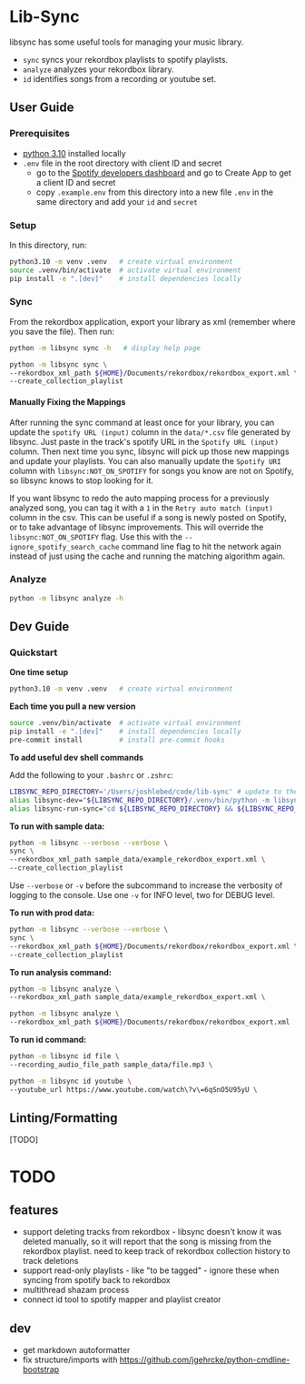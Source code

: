 # Lib-Sync

libsync has some useful tools for managing your music library.

- `sync` syncs your rekordbox playlists to spotify playlists.
- `analyze` analyzes your rekordbox library.
- `id` identifies songs from a recording or youtube set.

## User Guide

### Prerequisites

- [python 3.10](https://www.python.org/downloads/release/python-31010/) installed locally
- `.env` file in the root directory with client ID and secret
  - go to the [Spotify developers dashboard](https://developer.spotify.com/dashboard) and go to Create App to get a client ID and secret
  - copy `.example.env` from this directory into a new file `.env` in the same directory and add your `id` and `secret`

### Setup

In this directory, run:

```bash
python3.10 -m venv .venv   # create virtual environment
source .venv/bin/activate  # activate virtual environment
pip install -e ".[dev]"    # install dependencies locally
```

### Sync

From the rekordbox application, export your library as xml (remember where you save the file). Then run:

```bash
python -m libsync sync -h   # display help page

python -m libsync sync \
--rekordbox_xml_path ${HOME}/Documents/rekordbox/rekordbox_export.xml \
--create_collection_playlist
```

#### Manually Fixing the Mappings

After running the sync command at least once for your library, you can update the `spotify URL (input)` column in the `data/*.csv` file generated by libsync. Just paste in the track's spotify URL in the `Spotify URL (input)` column. Then next time you sync, libsync will pick up those new mappings and update your playlists. You can also manually update the `Spotify URI` column with `libsync:NOT_ON_SPOTIFY` for songs you know are not on Spotify, so libsync knows to stop looking for it.

If you want libsync to redo the auto mapping process for a previously analyzed song, you can tag it with a `1` in the `Retry auto match (input)` column in the csv. This can be useful if a song is newly posted on Spotify, or to take advantage of libsync improvements. This will override the `libsync:NOT_ON_SPOTIFY` flag. Use this with the `--ignore_spotify_search_cache` command line flag to hit the network again instead of just using the cache and running the matching algorithm again.

### Analyze

```bash
python -m libsync analyze -h
```

## Dev Guide

### Quickstart

**One time setup**

```bash
python3.10 -m venv .venv   # create virtual environment
```

**Each time you pull a new version**

```bash
source .venv/bin/activate  # activate virtual environment
pip install -e ".[dev]"    # install dependencies locally
pre-commit install         # install pre-commit hooks
```

**To add useful dev shell commands**

Add the following to your `.bashrc` or `.zshrc`:

```bash
LIBSYNC_REPO_DIRECTORY='/Users/joshlebed/code/lib-sync' # update to the path to the repo on your machine
alias libsync-dev="${LIBSYNC_REPO_DIRECTORY}/.venv/bin/python -m libsync"
alias libsync-run-sync="cd ${LIBSYNC_REPO_DIRECTORY} && ${LIBSYNC_REPO_DIRECTORY}/scripts/run_sync.sh"
```

**To run with sample data:**

```bash
python -m libsync --verbose --verbose \
sync \
--rekordbox_xml_path sample_data/example_rekordbox_export.xml \
--create_collection_playlist
```

Use `--verbose` or `-v` before the subcommand to increase the verbosity of logging to the console.
Use one `-v` for INFO level, two for DEBUG level.

**To run with prod data:**

```bash
python -m libsync --verbose --verbose \
sync \
--rekordbox_xml_path ${HOME}/Documents/rekordbox/rekordbox_export.xml \
--create_collection_playlist
```

**To run analysis command:**

```bash
python -m libsync analyze \
--rekordbox_xml_path sample_data/example_rekordbox_export.xml \

python -m libsync analyze \
--rekordbox_xml_path ${HOME}/Documents/rekordbox/rekordbox_export.xml
```

**To run id command:**

```bash
python -m libsync id file \
--recording_audio_file_path sample_data/file.mp3 \
```

```bash
python -m libsync id youtube \
--youtube_url https://www.youtube.com/watch\?v\=6qSnO5U95yU \
```

## Linting/Formatting

[TODO]

# TODO

## features

- support deleting tracks from rekordbox - libsync doesn't know it was deleted manually, so it will report that the song is missing from the rekordbox playlist. need to keep track of rekordbox collection history to track deletions
- support read-only playlists - like "to be tagged" - ignore these when syncing from spotify back to rekordbox
- multithread shazam process
- connect id tool to spotify mapper and playlist creator

## dev

- get markdown autoformatter
- fix structure/imports with https://github.com/jgehrcke/python-cmdline-bootstrap
